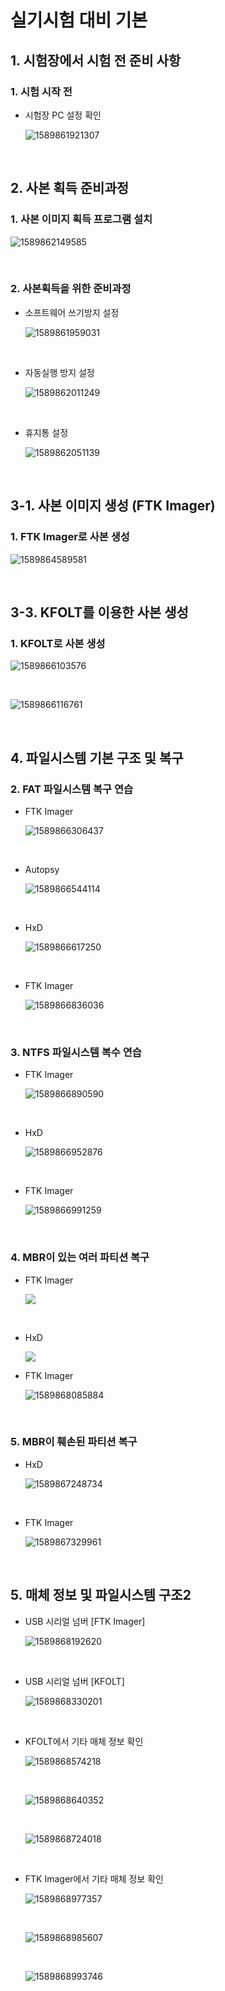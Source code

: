 # 실기시험 대비 기본

## 1. 시험장에서 시험 전 준비 사항

### 1. 시험 시작 전

- 시험장 PC 설정 확인

  ![1589861921307](./images/1589861921307.png)

<br>

## 2. 사본 획득 준비과정

### 1. 사본 이미지 획득 프로그램 설치

![1589862149585](./images/1589862149585.png)

<br>

### 2. 사본획득을 위한 준비과정

- 소프트웨어 쓰기방지 설정

  ![1589861959031](./images/1589861959031.png)

  <br>

- 자동실행 방지 설정

  ![1589862011249](./images/1589862011249.png)

  <br>

- 휴지통 설정

  ![1589862051139](./images/1589862051139.png)

<br>

## 3-1. 사본 이미지 생성 (FTK Imager)

### 1. FTK Imager로 사본 생성

![1589864589581](./images/1589864589581.png)

<br>

## 3-3. KFOLT를 이용한 사본 생성

### 1. KFOLT로 사본 생성

![1589866103576](./images/1589866103576.png)

<br>

![1589866116761](./images/1589866116761.png)

<br>

## 4. 파일시스템 기본 구조 및 복구

### 2. FAT 파일시스템 복구 연습

- FTK Imager

  ![1589866306437](./images/1589866306437.png)

  <br>

- Autopsy

  ![1589866544114](./images/1589866544114.png)

  <br>

- HxD

  ![1589866617250](./images/1589866617250.png)

  <br>

- FTK Imager

  ![1589866836036](./images/1589866836036.png)

<br>

### 3. NTFS 파일시스템 복수 연습

- FTK Imager

  ![1589866890590](./images/1589866890590.png)

  <br>

- HxD

  ![1589866952876](./images/1589866952876.png)

  <br>

- FTK Imager

  ![1589866991259](./images/1589866991259.png)

<br>

### 4. MBR이 있는 여러 파티션 복구

- FTK Imager

  ![](./images/1589867586622.png)

  <br>

- HxD

  ![](./images/1589868062983.png)

- FTK Imager

  ![1589868085884](./images/1589868085884.png)

<br>

### 5. MBR이 훼손된 파티션 복구

- HxD

  ![1589867248734](./images/1589867248734.png)

  <br>

- FTK Imager

  ![1589867329961](./images/1589867329961.png)

<br>

## 5. 매체 정보 및 파일시스템 구조2

- USB 시리얼 넘버 [FTK Imager]

  ![1589868192620](./images/1589868192620.png)

  <br>

- USB 시리얼 넘버 [KFOLT]

  ![1589868330201](./images/1589868330201.png)

  <br>

- KFOLT에서 기타 매체 정보 확인

  ![1589868574218](./images/1589868574218.png)

  <br>

  ![1589868640352](./images/1589868640352.png)

  <br>

  ![1589868724018](./images/1589868724018.png)

  <br>

- FTK Imager에서 기타 매체 정보 확인

  ![1589868977357](./images/1589868977357.png)

  <br>

  ![1589868985607](./images/1589868985607.png)

  <br>

  ![1589868993746](./images/1589868993746.png)

<br>

